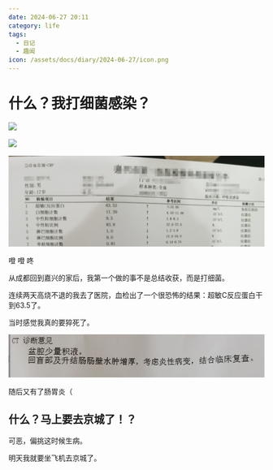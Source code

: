 ```yaml
---
date: 2024-06-27 20:11
category: life
tags:
  - 日记
  - 趣闻
icon: /assets/docs/diary/2024-06-27/icon.png
---
```

# 什么？我打细菌感染？



![](/public/assets/docs/diary/2024-06-27/no2.png)

![](/public/assets/docs/diary/2024-06-27/no1.png)

![](/public/assets/docs/diary/2024-06-27/no3.png)

噔 噔 咚

从成都回到嘉兴的家后，我第一个做的事不是总结收获，而是打细菌。

连续两天高烧不退的我去了医院，血检出了一个很恐怖的结果：超敏C反应蛋白干到63.5了。

当时感觉我真的要猝死了。

![](/public/assets/docs/diary/2024-06-27/no.png)

随后又有了肠胃炎（

## 什么？马上要去京城了！？

可恶，偏挑这时候生病。

明天我就要坐飞机去京城了。


